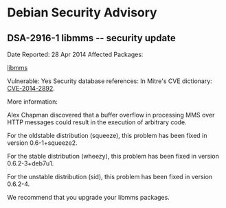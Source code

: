 
Debian Security Advisory
========================


DSA-2916-1 libmms -- security update
------------------------------------



Date Reported:
28 Apr 2014
Affected Packages:

[libmms](https://packages.debian.org/src:libmms)

Vulnerable:
Yes
Security database references:
In Mitre's CVE dictionary: [CVE-2014-2892](https://security-tracker.debian.org/tracker/CVE-2014-2892).  

More information:

Alex Chapman discovered that a buffer overflow in processing MMS over
HTTP messages could result in the execution of arbitrary code.


For the oldstable distribution (squeeze), this problem has been fixed in
version 0.6-1+squeeze2.


For the stable distribution (wheezy), this problem has been fixed in
version 0.6.2-3+deb7u1.


For the unstable distribution (sid), this problem has been fixed in
version 0.6.2-4.


We recommend that you upgrade your libmms packages.





